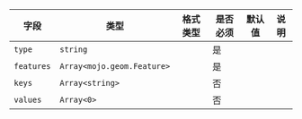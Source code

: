 | 字段 | 类型 | 格式类型 | 是否必须 | 默认值 | 说明 |
|---|---|---|---|---|---|
| `type` | `string` |  | 是 |  |
| `features` | `Array<mojo.geom.Feature>` |  | 是 |  |
| `keys` | `Array<string>` |  | 否 |  |
| `values` | `Array<0>` |  | 否 |  |
